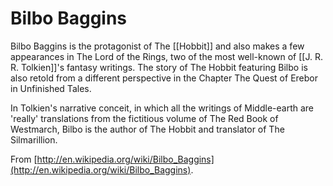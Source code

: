 # Bilbo Baggins

Bilbo Baggins is the protagonist of The [[Hobbit]] and also makes a few
appearances in The Lord of the Rings, two of the most well-known of [[J. R. R.
Tolkien]]'s fantasy writings. The story of The Hobbit featuring Bilbo is also
retold from a different perspective in the Chapter The Quest of Erebor in
Unfinished Tales.

In Tolkien's narrative conceit, in which all the writings of Middle-earth are
'really' translations from the fictitious volume of The Red Book of Westmarch,
Bilbo is the author of The Hobbit and translator of The Silmarillion.

From [http://en.wikipedia.org/wiki/Bilbo_Baggins](http://en.wikipedia.org/wiki/Bilbo_Baggins).
